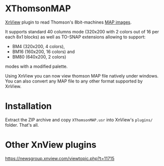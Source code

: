 # XThomsonMAP
[XnView](https://www.xnview.com/) plugin to read Thomson's 8bit-machines [MAP images](https://web.archive.org/web/20181119103222/http://collection.thomson.free.fr/code/articles/prehisto_bulletin/page.php?XI=0&XJ=13).

It supports standard 40 columns mode (320x200 with 2 colors out of 16 per each 8x1 blocks) as well as TO-SNAP extensions allowing to support:
* BM4 (320x200, 4 colors), 
* BM16 (160x200, 16 colors) and 
* BM80 (640x200, 2 colors)

modes with a modified palette.

Using XnView you can now view thomson MAP file natively under windows. You can also convert any MAP file to any other format supported by XnView.

# Installation

Extract the ZIP archive and copy `XThomsonMAP.usr` into XnView's `plugins/` folder. That's all.

# Other XnView plugins

https://newsgroup.xnview.com/viewtopic.php?t=11715
